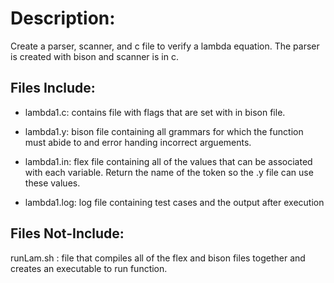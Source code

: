 
# Description: 
Create a parser, scanner, and c file to verify a lambda 
equation. The parser is created with bison and scanner is in c. 

## Files Include: 

- lambda1.c: contains file with flags that are set with in bison file. 

- lambda1.y: bison file containing all grammars for which the function must 
abide to and error handing incorrect arguements. 

- lambda1.in: flex file containing all of the values that can be associated
with each variable. Return the name of the token so the .y file can use
these values. 

- lambda1.log: log file containing test cases and the output after execution

## Files Not-Include:
runLam.sh : file that compiles all of the flex and bison files together and 
creates an executable to run function.




